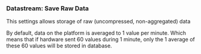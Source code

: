 ### Datastream: Save Raw Data

This settings allows storage of raw (uncompressed, non-aggregated) data

By default, data on the platform is averaged to 1 value per minute. 
Which means that if hardware sent 60 values during 1 minute, only the 1 average of these 60 values will be stored in database.
